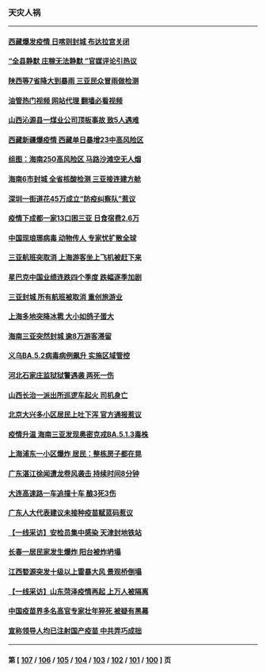 ### 天灾人祸
---
#### [西藏爆发疫情 日喀则封城 布达拉宫关闭](../../pages/ncid280/n13798637.md?08092045) 
#### [“全县静默 庄稼无法静默 ”官媒评论引热议](../../pages/ncid280/n13798113.md?08092045) 
#### [陕西等7省降大到暴雨 三亚民众冒雨做检测](../../pages/ncid280/n13797959.md?08092045) 
#### [油管热门视频 网站代理 翻墙必看视频](http://209.222.30.114:81/youtube.html?08092045)
#### [山西沁源县一煤业公司顶板事故 致5人遇难](../../pages/ncid280/n13798050.md?08092045) 
#### [西藏新疆爆疫情 西藏单日暴增23中高风险区](../../pages/ncid280/n13797972.md?08092045) 
#### [组图：海南250高风险区 马路沙滩空无人烟](../../pages/ncid280/n13797948.md?08092045) 
#### [海南6市封城 全省核酸检测 三亚接连建方舱](../../pages/ncid280/n13797722.md?08092045) 
#### [深圳一街道花45万成立“防疫纠察队”惹议](../../pages/ncid280/n13797675.md?08092045) 
#### [疫情下成都一家13口困三亚 日食宿费2.6万](../../pages/ncid280/n13797379.md?08092045) 
#### [中国现琅琊病毒 动物传人 专家忧扩散全球](../../pages/ncid280/n13797418.md?08092045) 
#### [三亚航班突取消 上海游客坐上飞机被赶下来](../../pages/ncid280/n13797322.md?08092045) 
#### [星巴克中国业绩连跌四个季度 跌幅逐季加剧](../../pages/ncid280/n13797229.md?08092045) 
#### [三亚封城 所有航班被取消 重创旅游业](../../pages/ncid280/n13796943.md?08092045) 
#### [上海多地突降冰雹 大小如鸽子蛋大](../../pages/ncid280/n13797006.md?08092045) 
#### [海南三亚突然封城 逾8万游客滞留](../../pages/ncid280/n13796838.md?08092045) 
#### [义乌BA.5.2病毒病例飙升 实施区域管控](../../pages/ncid280/n13796320.md?08092045) 
#### [河北石家庄监狱狱警遇袭 两死一伤](../../pages/ncid280/n13796296.md?08092045) 
#### [山西长治一派出所巡逻车起火 司机身亡](../../pages/ncid280/n13796204.md?08092045) 
#### [北京大兴多小区居民上吐下泻 官方通报惹议](../../pages/ncid280/n13795413.md?08092045) 
#### [疫情升温 海南三亚发现奥密克戎BA.5.1.3毒株](../../pages/ncid280/n13795204.md?08092045) 
#### [上海浦东一小区爆炸 居民：整栋房子都在晃](../../pages/ncid280/n13793853.md?08092045) 
#### [广东湛江徐闻遭龙卷风袭击 持续时间8分钟](../../pages/ncid280/n13793637.md?08092045) 
#### [大连高速路一车追撞十车 酿3死3伤](../../pages/ncid280/n13793171.md?08092045) 
#### [广东人大代表建议未接种疫苗赋蓝码惹议](../../pages/ncid280/n13793159.md?08092045) 
#### [【一线采访】安检员集中感染 天津封地铁站](../../pages/ncid280/n13792778.md?08092045) 
#### [长春一居民家发生爆炸 阳台被炸坍塌](../../pages/ncid280/n13792201.md?08092045) 
#### [江西婺源突发十级以上雷暴大风 景观桥倒塌](../../pages/ncid280/n13792183.md?08092045) 
#### [【一线采访】山东菏泽疫情再起 上万人被隔离](../../pages/ncid280/n13791948.md?08092045) 
#### [中国疫苗界多名高官专家壮年猝死 被疑有黑幕](../../pages/ncid280/n13791884.md?08092045) 
#### [宣称领导人均已注射国产疫苗 中共弄巧成拙](../../pages/ncid280/n13791829.md?08092045) 

---
#### 第 [ [107](./107.md?08092045) / [106](./106.md?08092045) / [105](./105.md?08092045) / [104](./104.md?08092045) / [103](./103.md?08092045) / [102](./102.md?08092045) / [101](./101.md?08092045) / [100](./100.md?08092045) ] 页
